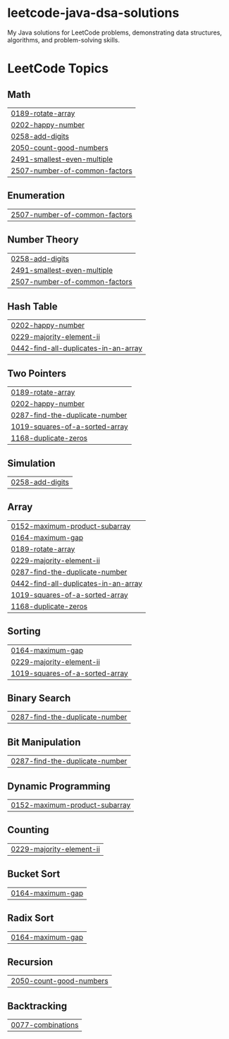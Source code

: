 # leetcode-java-dsa-solutions
My Java solutions for LeetCode problems, demonstrating data structures, algorithms, and problem-solving skills.

<!---LeetCode Topics Start-->
# LeetCode Topics
## Math
|  |
| ------- |
| [0189-rotate-array](https://github.com/arquillianroger/leetcode-java-dsa-solutions/tree/master/0189-rotate-array) |
| [0202-happy-number](https://github.com/arquillianroger/leetcode-java-dsa-solutions/tree/master/0202-happy-number) |
| [0258-add-digits](https://github.com/arquillianroger/leetcode-java-dsa-solutions/tree/master/0258-add-digits) |
| [2050-count-good-numbers](https://github.com/arquillianroger/leetcode-java-dsa-solutions/tree/master/2050-count-good-numbers) |
| [2491-smallest-even-multiple](https://github.com/arquillianroger/leetcode-java-dsa-solutions/tree/master/2491-smallest-even-multiple) |
| [2507-number-of-common-factors](https://github.com/arquillianroger/leetcode-java-dsa-solutions/tree/master/2507-number-of-common-factors) |
## Enumeration
|  |
| ------- |
| [2507-number-of-common-factors](https://github.com/arquillianroger/leetcode-java-dsa-solutions/tree/master/2507-number-of-common-factors) |
## Number Theory
|  |
| ------- |
| [0258-add-digits](https://github.com/arquillianroger/leetcode-java-dsa-solutions/tree/master/0258-add-digits) |
| [2491-smallest-even-multiple](https://github.com/arquillianroger/leetcode-java-dsa-solutions/tree/master/2491-smallest-even-multiple) |
| [2507-number-of-common-factors](https://github.com/arquillianroger/leetcode-java-dsa-solutions/tree/master/2507-number-of-common-factors) |
## Hash Table
|  |
| ------- |
| [0202-happy-number](https://github.com/arquillianroger/leetcode-java-dsa-solutions/tree/master/0202-happy-number) |
| [0229-majority-element-ii](https://github.com/arquillianroger/leetcode-java-dsa-solutions/tree/master/0229-majority-element-ii) |
| [0442-find-all-duplicates-in-an-array](https://github.com/arquillianroger/leetcode-java-dsa-solutions/tree/master/0442-find-all-duplicates-in-an-array) |
## Two Pointers
|  |
| ------- |
| [0189-rotate-array](https://github.com/arquillianroger/leetcode-java-dsa-solutions/tree/master/0189-rotate-array) |
| [0202-happy-number](https://github.com/arquillianroger/leetcode-java-dsa-solutions/tree/master/0202-happy-number) |
| [0287-find-the-duplicate-number](https://github.com/arquillianroger/leetcode-java-dsa-solutions/tree/master/0287-find-the-duplicate-number) |
| [1019-squares-of-a-sorted-array](https://github.com/arquillianroger/leetcode-java-dsa-solutions/tree/master/1019-squares-of-a-sorted-array) |
| [1168-duplicate-zeros](https://github.com/arquillianroger/leetcode-java-dsa-solutions/tree/master/1168-duplicate-zeros) |
## Simulation
|  |
| ------- |
| [0258-add-digits](https://github.com/arquillianroger/leetcode-java-dsa-solutions/tree/master/0258-add-digits) |
## Array
|  |
| ------- |
| [0152-maximum-product-subarray](https://github.com/arquillianroger/leetcode-java-dsa-solutions/tree/master/0152-maximum-product-subarray) |
| [0164-maximum-gap](https://github.com/arquillianroger/leetcode-java-dsa-solutions/tree/master/0164-maximum-gap) |
| [0189-rotate-array](https://github.com/arquillianroger/leetcode-java-dsa-solutions/tree/master/0189-rotate-array) |
| [0229-majority-element-ii](https://github.com/arquillianroger/leetcode-java-dsa-solutions/tree/master/0229-majority-element-ii) |
| [0287-find-the-duplicate-number](https://github.com/arquillianroger/leetcode-java-dsa-solutions/tree/master/0287-find-the-duplicate-number) |
| [0442-find-all-duplicates-in-an-array](https://github.com/arquillianroger/leetcode-java-dsa-solutions/tree/master/0442-find-all-duplicates-in-an-array) |
| [1019-squares-of-a-sorted-array](https://github.com/arquillianroger/leetcode-java-dsa-solutions/tree/master/1019-squares-of-a-sorted-array) |
| [1168-duplicate-zeros](https://github.com/arquillianroger/leetcode-java-dsa-solutions/tree/master/1168-duplicate-zeros) |
## Sorting
|  |
| ------- |
| [0164-maximum-gap](https://github.com/arquillianroger/leetcode-java-dsa-solutions/tree/master/0164-maximum-gap) |
| [0229-majority-element-ii](https://github.com/arquillianroger/leetcode-java-dsa-solutions/tree/master/0229-majority-element-ii) |
| [1019-squares-of-a-sorted-array](https://github.com/arquillianroger/leetcode-java-dsa-solutions/tree/master/1019-squares-of-a-sorted-array) |
## Binary Search
|  |
| ------- |
| [0287-find-the-duplicate-number](https://github.com/arquillianroger/leetcode-java-dsa-solutions/tree/master/0287-find-the-duplicate-number) |
## Bit Manipulation
|  |
| ------- |
| [0287-find-the-duplicate-number](https://github.com/arquillianroger/leetcode-java-dsa-solutions/tree/master/0287-find-the-duplicate-number) |
## Dynamic Programming
|  |
| ------- |
| [0152-maximum-product-subarray](https://github.com/arquillianroger/leetcode-java-dsa-solutions/tree/master/0152-maximum-product-subarray) |
## Counting
|  |
| ------- |
| [0229-majority-element-ii](https://github.com/arquillianroger/leetcode-java-dsa-solutions/tree/master/0229-majority-element-ii) |
## Bucket Sort
|  |
| ------- |
| [0164-maximum-gap](https://github.com/arquillianroger/leetcode-java-dsa-solutions/tree/master/0164-maximum-gap) |
## Radix Sort
|  |
| ------- |
| [0164-maximum-gap](https://github.com/arquillianroger/leetcode-java-dsa-solutions/tree/master/0164-maximum-gap) |
## Recursion
|  |
| ------- |
| [2050-count-good-numbers](https://github.com/arquillianroger/leetcode-java-dsa-solutions/tree/master/2050-count-good-numbers) |
## Backtracking
|  |
| ------- |
| [0077-combinations](https://github.com/arquillianroger/leetcode-java-dsa-solutions/tree/master/0077-combinations) |
<!---LeetCode Topics End-->